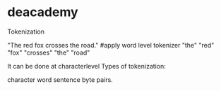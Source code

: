 # deacademy

Tokenization

"The red fox crosses the road."
#apply word level tokenizer
"the" "red" "fox" "crosses" "the" "road"

It can be done at characterlevel
Types of tokenization:

character
word
sentence
byte pairs.



